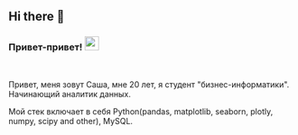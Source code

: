 ## Hi there 👋
### Привет-привет! <img src="https://media.giphy.com/media/hvRJCLFzcasrR4ia7z/giphy.gif" width="25px">


<br />

Привет, меня зовут Саша, мне 20 лет, я студент "бизнес-информатики". Начинающий аналитик данных. 

Мой стек включает в себя Python(pandas, matplotlib, seaborn, plotly, numpy, scipy and other), MySQL. 

<br />



